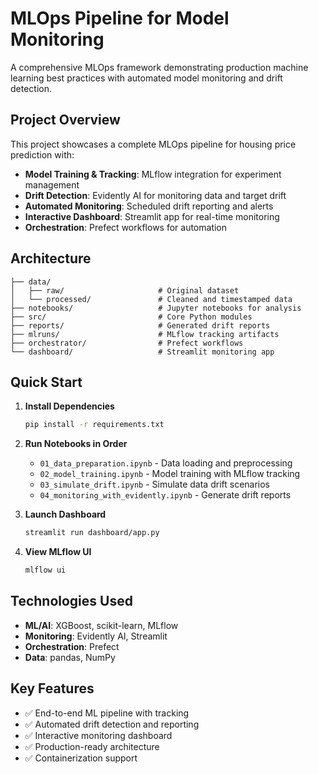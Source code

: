 # MLOps Pipeline for Model Monitoring

A comprehensive MLOps framework demonstrating production machine learning best practices with automated model monitoring and drift detection.

## Project Overview

This project showcases a complete MLOps pipeline for housing price prediction with:
- **Model Training & Tracking**: MLflow integration for experiment management
- **Drift Detection**: Evidently AI for monitoring data and target drift
- **Automated Monitoring**: Scheduled drift reporting and alerts
- **Interactive Dashboard**: Streamlit app for real-time monitoring
- **Orchestration**: Prefect workflows for automation

## Architecture

```
├── data/
│   ├── raw/                     # Original dataset
│   └── processed/               # Cleaned and timestamped data
├── notebooks/                   # Jupyter notebooks for analysis
├── src/                         # Core Python modules
├── reports/                     # Generated drift reports
├── mlruns/                      # MLflow tracking artifacts
├── orchestrator/                # Prefect workflows
└── dashboard/                   # Streamlit monitoring app
```

## Quick Start

1. **Install Dependencies**
   ```bash
   pip install -r requirements.txt
   ```

2. **Run Notebooks in Order**
   - `01_data_preparation.ipynb` - Data loading and preprocessing
   - `02_model_training.ipynb` - Model training with MLflow tracking
   - `03_simulate_drift.ipynb` - Simulate data drift scenarios
   - `04_monitoring_with_evidently.ipynb` - Generate drift reports

3. **Launch Dashboard**
   ```bash
   streamlit run dashboard/app.py
   ```

4. **View MLflow UI**
   ```bash
   mlflow ui
   ```

## Technologies Used

- **ML/AI**: XGBoost, scikit-learn, MLflow
- **Monitoring**: Evidently AI, Streamlit
- **Orchestration**: Prefect
- **Data**: pandas, NumPy

## Key Features

- ✅ End-to-end ML pipeline with tracking
- ✅ Automated drift detection and reporting
- ✅ Interactive monitoring dashboard
- ✅ Production-ready architecture
- ✅ Containerization support
